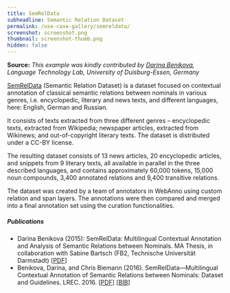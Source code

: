 ```yaml
---
title: SemRelData
subheadline: Semantic Relation Dataset  
permalink: /use-case-gallery/semreldata/
screenshot: screenshot.png
thumbnail: screenshot-thumb.png
hidden: false
---
```


**Source:** <i>This example was kindly contributed by <a href="http://www.is.informatik.uni-duisburg.de/staff/benikova.html">Darina Benikova</a>, 
Language Technology Lab, University of Duisburg-Essen, Germany</i>

[SemRelData](https://www.inf.uni-hamburg.de/en/inst/ab/lt/resources/data/semreldata.html) 
(Semantic Relation Dataset) is a dataset focused on contextual annotation of classical 
semantic relations between nominals in various genres, i.e. encyclopedic, literary and news 
texts, and different languages, here: English, German and Russian. 

It consists of texts extracted from three different genres – encyclopedic texts, extracted from 
Wikipedia; newspaper articles, extracted from Wikinews; and out-of-copyright literary texts. The
dataset is distributed under a CC-BY license.

The resulting dataset consists of 13 news articles, 20 encyclopedic articles, and snippets from 
9 literary texts, all available in parallel in the three described languages, and contains 
approximately 60,000 tokens, 15,000 noun compounds, 3,400 annotated relations and 9,400 
transitive relations.

The dataset was created by a team of annotators in WebAnno using custom relation and span layers.
The annotations were then compared and merged into a final annotation set using the curation
functionalities.  


##### Publications

* Darina Benikova (2015): SemRelData: Multilingual Contextual Annotation and Analysis of 
  Semantic Relations between Nominals. MA Thesis, in collaboration with Sabine Bartsch 
  (FB2, Technische Universität Darmstadt) 
  [[PDF](https://www.inf.uni-hamburg.de/en/inst/ab/lt/teaching/theses/completed-theses/2016-ma-benikova.pdf)]
* Benikova, Darina, and Chris Biemann (2016). SemRelData―Multilingual Contextual Annotation of 
  Semantic Relations between Nominals: Dataset and Guidelines. LREC. 2016. 
  [[PDF](http://www.lrec-conf.org/proceedings/lrec2016/pdf/123_Paper.pdf)]
  [[BIB](http://www.lrec-conf.org/proceedings/lrec2016/summaries/123.html)]
